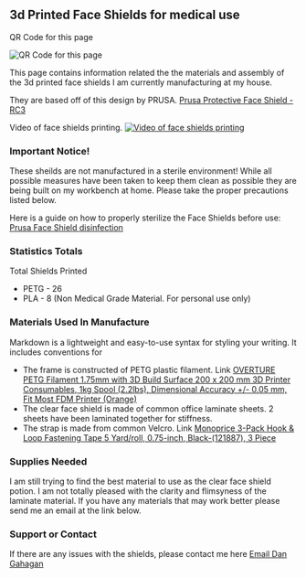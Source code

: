 ## 3d Printed Face Shields for medical use
QR Code for this page

![QR Code for this page](https://dgahagan.github.io/CovidFaceShield/img/covid.png)

This page contains information related the the materials and assembly of the 3d printed face shields I am currently manufacturing at my house.

They are based off of this design by PRUSA. [Prusa Protective Face Shield - RC3](https://www.prusaprinters.org/prints/25857-prusa-protective-face-shield-rc2)

Video of face shields printing.
[![Video of face shields printing](https://dgahagan.github.io/CovidFaceShield/img/mq2.jpg)](https://youtu.be/U0M_ALfFkUw "Video")

### Important Notice!

These sheilds are not manufactured in a sterile environment! While all possible measures have been taken to keep them clean as possible they are being built on my workbench at home. Please take the proper precautions listed below.

Here is a guide on how to properly sterilize the Face Shields before use: [Prusa Face Shield disinfection](https://help.prusa3d.com/en/article/prusa-face-shield-disinfection_125457)

### Statistics Totals

Total Shields Printed
- PETG - 26
- PLA - 8 (Non Medical Grade Material. For personal use only)


### Materials Used In Manufacture

Markdown is a lightweight and easy-to-use syntax for styling your writing. It includes conventions for

- The frame is constructed of PETG plastic filament. Link [OVERTURE PETG Filament 1.75mm with 3D Build Surface 200 x 200 mm 3D Printer Consumables, 1kg Spool (2.2lbs), Dimensional Accuracy +/- 0.05 mm, Fit Most FDM Printer (Orange)](https://www.amazon.com/gp/product/B07VJYL11F/)
- The clear face shield is made of common office laminate sheets. 2 sheets have been laminated together for stiffness.
- The strap is made from common Velcro. Link [Monoprice 3-Pack Hook & Loop Fastening Tape 5 Yard/roll, 0.75-inch, Black-(121887), 3 Piece](https://www.amazon.com/gp/product/B06WW3LSLT/)

### Supplies Needed
I am still trying to find the best material to use as the clear face shield potion. I am not totally pleased with the clarity and flimsyness of the laminate material. If you have any materials that may work better please send me an email at the link below.


### Support or Contact

If there are any issues with the shields, please contact me here [Email Dan Gahagan](mailto:dangahagan@gmail.com)
